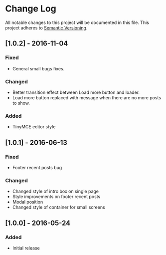 # Change Log
All notable changes to this project will be documented in this file.
This project adheres to [Semantic Versioning](http://semver.org/).

## [1.0.2] - 2016-11-04
### Fixed
- General small bugs fixes.

### Changed
- Better transition effect between Load more button and loader.
- Load more button replaced with message when there are no more posts to show.

### Added
- TinyMCE editor style

## [1.0.1] - 2016-06-13
### Fixed
- Footer recent posts bug

### Changed
- Changed style of intro box on single page
- Style improvements on footer recent posts
- Modal position
- Changed style of container for small screens

## [1.0.0] - 2016-05-24
### Added
- Initial release